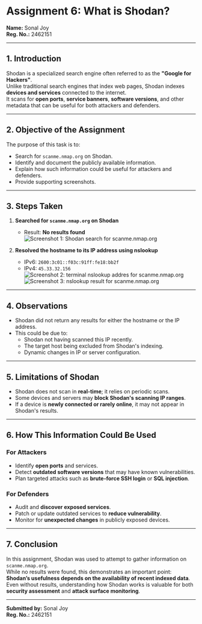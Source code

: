 # Assignment 6: What is Shodan?

**Name:** Sonal Joy  
**Reg. No.:** 2462151  

---

## 1. Introduction
Shodan is a specialized search engine often referred to as the **"Google for Hackers"**.  
Unlike traditional search engines that index web pages, Shodan indexes **devices and services** connected to the internet.  
It scans for **open ports**, **service banners**, **software versions**, and other metadata that can be useful for both attackers and defenders.

---

## 2. Objective of the Assignment
The purpose of this task is to:
- Search for `scanme.nmap.org` on Shodan.
- Identify and document the publicly available information.
- Explain how such information could be useful for attackers and defenders.
- Provide supporting screenshots.

---

## 3. Steps Taken

1. **Searched for `scanme.nmap.org` on Shodan**  
   - Result: **No results found**  
   ![Screenshot 1: Shodan search for scanme.nmap.org](screenshots/screenshot1.png)

2. **Resolved the hostname to its IP address using nslookup**  
   - IPv6: `2600:3c01::f03c:91ff:fe18:bb2f`  
   - IPv4: `45.33.32.156`  
   ![Screenshot 2: terminal nslookup addres for scanme.nmap.org](Screenshots/screenshot2.png)
   ![Screenshot 3: nslookup result for scanme.nmap.org](Screenshots/screenshot3.png)

---

## 4. Observations
- Shodan did not return any results for either the hostname or the IP address.
- This could be due to:
  - Shodan not having scanned this IP recently.
  - The target host being excluded from Shodan's indexing.
  - Dynamic changes in IP or server configuration.

---

## 5. Limitations of Shodan
- Shodan does not scan in **real-time**; it relies on periodic scans.
- Some devices and servers may **block Shodan's scanning IP ranges**.
- If a device is **newly connected or rarely online**, it may not appear in Shodan's results.

---

## 6. How This Information Could Be Used

### For Attackers
- Identify **open ports** and services.
- Detect **outdated software versions** that may have known vulnerabilities.
- Plan targeted attacks such as **brute-force SSH login** or **SQL injection**.

### For Defenders
- Audit and **discover exposed services**.
- Patch or update outdated services to **reduce vulnerability**.
- Monitor for **unexpected changes** in publicly exposed devices.

---

## 7. Conclusion
In this assignment, Shodan was used to attempt to gather information on `scanme.nmap.org`.  
While no results were found, this demonstrates an important point: **Shodan’s usefulness depends on the availability of recent indexed data**.  
Even without results, understanding how Shodan works is valuable for both **security assessment** and **attack surface monitoring**.

---

**Submitted by:** Sonal Joy  
**Reg. No.:** 2462151  
